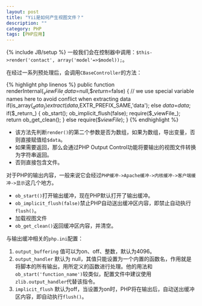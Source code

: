 ```yaml
---
layout: post
title: "Yii是如何产生视图文件？"
description: ""
category: PHP
tags: [PHP应用]
---
```

{% include JB/setup %}
一般我们会在控制器中调用：`$this->render('contact', array('model'=>$model));`。

在经过一系列预处理后，会调用`CBaseController`的方法：

{% highlight php linenos %}
public function renderInternal($_viewFile_,$_data_=null,$_return_=false)
{
    // we use special variable names here to avoid conflict when extracting data
    if(is_array($_data_))
        extract($_data_,EXTR_PREFIX_SAME,'data');
    else
        $data=$_data_;
    if($_return_)
    {
        ob_start();
        ob_implicit_flush(false);
        require($_viewFile_);
        return ob_get_clean();
    }
    else
        require($_viewFile_);
}
{% endhighlight %}

* 该方法先判断`render()`的第二个参数是否为数组，如果为数组，导出变量，否则直接赋值给`$data`。
* 如果需要返回，那么会通过PHP Output Control功能将要输出的视图文件转换为字符串返回。
* 否则直接包含文件。

<!--more-->
对于PHP的输出内容，一般来说它会经过`PHP缓冲->Apache缓冲->内核缓冲->客户端缓冲->显示`这几个地方。

* `ob_start()`打开输出缓冲，现在PHP默认打开了输出缓冲。
* `ob_implicit_flush(false)`禁止PHP自动送出缓冲区内容，即禁止自动执行`flush()`。
* 加载视图文件
* `ob_get_clean()`返回缓冲区内容，并清空。

与输出缓冲相关的`php.ini`配置：


1. `output_buffering`   值可以为on、off、整数，默认为4096。
2. `output_handler`  默认为 null，其值只能设置为一个内置的函数名，作用就是将脚本的所有输出，用所定义的函数进行处理。他的用法和`ob_start('function_name')`较类似，配置文件中建议使用`zlib.output_handler`代替该指令。
3. `implicit_flush` 默认为off，当设置为on时，PHP将在输出后，自动送出缓冲区内容，即自动执行`flush()`。
